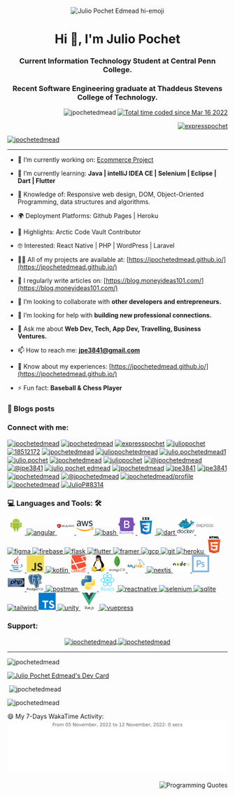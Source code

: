 <p align="center">
  <img src="https://user-images.githubusercontent.com/39777664/158520019-9f78460f-5625-422b-b957-2dbeb9e2ad9f.gif" alt="Julio Pochet Edmead hi-emoji"/>
</p>

<h1 align="center">Hi 👋, I'm Julio Pochet</h1>

<h3 align="center">Current Information Technology Student at Central Penn College.</h3>

<h3 align="center">Recent Software Engineering graduate at Thaddeus Stevens College of Technology.</h3>


<!-- Visitor Counter & Wakatime Badge -->
<p align="right">
  <img src="https://komarev.com/ghpvc/?username=jpochetedmead&label=Profile%20views&color=0e75b6&style=flat" alt="jpochetedmead" />
  <a href="https://wakatime.com/@2eb646ea-cc3e-49cb-a5a6-3c4aaad0ab3d"><img src="https://wakatime.com/badge/user/2eb646ea-cc3e-49cb-a5a6-3c4aaad0ab3d.svg"    alt="Total time coded since Mar 16 2022"/></a>
</p>
<p align="right">
  <a href="https://twitter.com/expresspochet" target="blank"><img src="https://img.shields.io/twitter/follow/expresspochet?logo=twitter&style=for-the-badge" alt="expresspochet" /></a>
</p>

<p align="left">
  <a href="https://github.com/ryo-ma/github-profile-trophy"><img src="https://github-profile-trophy.vercel.app/?username=jpochetedmead" alt="jpochetedmead"/></a>
</p>

<hr>

- 🔭 I’m currently working on: [Ecommerce Project](https://github.com/jpochetedmead/Ecommerce-Project)

- 🌱 I’m currently learning: **Java | intelliJ IDEA CE | Selenium | Eclipse | Dart | Flutter**

- 🧐 Knowledge of: Responsive web design, DOM, Object-Oriented Programming, data structures and algorithms.

- 🌍 Deployment Platforms: Github Pages | Heroku 

- 🚩 Highlights: Arctic Code Vault Contributor

- 🤓 Interested: React Native | PHP | WordPress | Laravel

- 👨‍💻 All of my projects are available at: [https://jpochetedmead.github.io/](https://jpochetedmead.github.io/)

- 📝 I regularly write articles on: [https://blog.moneyideas101.com/](https://blog.moneyideas101.com/)

- 👯 I’m looking to collaborate with **other developers and entrepreneurs.**

- 🤝 I’m looking for help with **building new professional connections.**

- 💬 Ask me about **Web Dev, Tech, App Dev, Travelling, Business Ventures.**

- 📫 How to reach me: **jpe3841@gmail.com**

- 📄 Know about my experiences: [https://jpochetedmead.github.io/](https://jpochetedmead.github.io/)

- ⚡ Fun fact: **Baseball & Chess Player**


### 📝 Blogs posts
<!-- BLOG-POST-LIST:START -->
<!-- BLOG-POST-LIST:END -->

<h3 align="left">Connect with me:</h3>
<p align="left">
<a href="https://codepen.io/jpochetedmead" target="blank"><img align="center" src="https://raw.githubusercontent.com/rahuldkjain/github-profile-readme-generator/master/src/images/icons/Social/codepen.svg" alt="jpochetedmead" height="30" width="40" /></a>
<a href="https://dev.to/jpochetedmead" target="blank"><img align="center" src="https://raw.githubusercontent.com/rahuldkjain/github-profile-readme-generator/master/src/images/icons/Social/devto.svg" alt="jpochetedmead" height="30" width="40" /></a>
<a href="https://twitter.com/expresspochet" target="blank"><img align="center" src="https://raw.githubusercontent.com/rahuldkjain/github-profile-readme-generator/master/src/images/icons/Social/twitter.svg" alt="expresspochet" height="30" width="40" /></a>
<a href="https://linkedin.com/in/juliopochet" target="blank"><img align="center" src="https://raw.githubusercontent.com/rahuldkjain/github-profile-readme-generator/master/src/images/icons/Social/linked-in-alt.svg" alt="juliopochet" height="30" width="40" /></a>
<a href="https://stackoverflow.com/users/18512172" target="blank"><img align="center" src="https://raw.githubusercontent.com/rahuldkjain/github-profile-readme-generator/master/src/images/icons/Social/stack-overflow.svg" alt="18512172" height="30" width="40" /></a>
<a href="https://codesandbox.com/jpochetedmead" target="blank"><img align="center" src="https://raw.githubusercontent.com/rahuldkjain/github-profile-readme-generator/master/src/images/icons/Social/codesandbox.svg" alt="jpochetedmead" height="30" width="40" /></a>
<a href="https://kaggle.com/juliopochetedmead" target="blank"><img align="center" src="https://raw.githubusercontent.com/rahuldkjain/github-profile-readme-generator/master/src/images/icons/Social/kaggle.svg" alt="juliopochetedmead" height="30" width="40" /></a>
<a href="https://fb.com/julio.pochetedmead1" target="blank"><img align="center" src="https://raw.githubusercontent.com/rahuldkjain/github-profile-readme-generator/master/src/images/icons/Social/facebook.svg" alt="julio.pochetedmead1" height="30" width="40" /></a>
<a href="https://instagram.com/julio.pochet" target="blank"><img align="center" src="https://raw.githubusercontent.com/rahuldkjain/github-profile-readme-generator/master/src/images/icons/Social/instagram.svg" alt="julio.pochet" height="30" width="40" /></a>
<a href="https://dribbble.com/jpochetedmead" target="blank"><img align="center" src="https://raw.githubusercontent.com/rahuldkjain/github-profile-readme-generator/master/src/images/icons/Social/dribbble.svg" alt="jpochetedmead" height="30" width="40" /></a>
<a href="https://www.behance.net/juliopochet" target="blank"><img align="center" src="https://raw.githubusercontent.com/rahuldkjain/github-profile-readme-generator/master/src/images/icons/Social/behance.svg" alt="juliopochet" height="30" width="40" /></a>
<a href="https://hashnode.com/@jpochetedmead" target="blank"><img align="center" src="https://raw.githubusercontent.com/rahuldkjain/github-profile-readme-generator/master/src/images/icons/Social/hashnode.svg" alt="@jpochetedmead" height="30" width="40" /></a>
<a href="https://medium.com/@jpe3841" target="blank"><img align="center" src="https://raw.githubusercontent.com/rahuldkjain/github-profile-readme-generator/master/src/images/icons/Social/medium.svg" alt="@jpe3841" height="30" width="40" /></a>
<a href="https://www.youtube.com/c/julio pochet edmead" target="blank"><img align="center" src="https://raw.githubusercontent.com/rahuldkjain/github-profile-readme-generator/master/src/images/icons/Social/youtube.svg" alt="julio pochet edmead" height="30" width="40" /></a>
<a href="https://www.codechef.com/users/jpochetedmead" target="blank"><img align="center" src="https://cdn.jsdelivr.net/npm/simple-icons@3.1.0/icons/codechef.svg" alt="jpochetedmead" height="30" width="40" /></a>
<a href="https://www.hackerrank.com/jpe3841" target="blank"><img align="center" src="https://raw.githubusercontent.com/rahuldkjain/github-profile-readme-generator/master/src/images/icons/Social/hackerrank.svg" alt="jpe3841" height="30" width="40" /></a>
<a href="https://codeforces.com/profile/jpe3841" target="blank"><img align="center" src="https://raw.githubusercontent.com/rahuldkjain/github-profile-readme-generator/master/src/images/icons/Social/codeforces.svg" alt="jpe3841" height="30" width="40" /></a>
<a href="https://www.leetcode.com/jpochetedmead" target="blank"><img align="center" src="https://raw.githubusercontent.com/rahuldkjain/github-profile-readme-generator/master/src/images/icons/Social/leet-code.svg" alt="jpochetedmead" height="30" width="40" /></a>
<a href="https://www.hackerearth.com/@jpochetedmead" target="blank"><img align="center" src="https://raw.githubusercontent.com/rahuldkjain/github-profile-readme-generator/master/src/images/icons/Social/hackerearth.svg" alt="@jpochetedmead" height="30" width="40" /></a>
<a href="https://auth.geeksforgeeks.org/user/jpochetedmead/profile" target="blank"><img align="center" src="https://raw.githubusercontent.com/rahuldkjain/github-profile-readme-generator/master/src/images/icons/Social/geeks-for-geeks.svg" alt="jpochetedmead/profile" height="30" width="40" /></a>
<a href="https://www.topcoder.com/members/jpochetedmead" target="blank"><img align="center" src="https://raw.githubusercontent.com/rahuldkjain/github-profile-readme-generator/master/src/images/icons/Social/topcoder.svg" alt="jpochetedmead" height="30" width="40" /></a>
<a href="https://discord.gg/JulioP#8314" target="blank"><img align="center" src="https://raw.githubusercontent.com/rahuldkjain/github-profile-readme-generator/master/src/images/icons/Social/discord.svg" alt="JulioP#8314" height="30" width="40" /></a>
</p>

<h3 align="left">💻 Languages and Tools: 🛠️</h3>
<p align="left"> <a href="https://developer.android.com" target="_blank" rel="noreferrer"> <img src="https://raw.githubusercontent.com/devicons/devicon/master/icons/android/android-original-wordmark.svg" alt="android" width="40" height="40"/> </a> <a href="https://angular.io" target="_blank" rel="noreferrer"> <img src="https://angular.io/assets/images/logos/angular/angular.svg" alt="angular" width="40" height="40"/> </a> <a href="https://angular.io" target="_blank" rel="noreferrer"> <img src="https://raw.githubusercontent.com/devicons/devicon/master/icons/angularjs/angularjs-original-wordmark.svg" alt="angularjs" width="40" height="40"/> </a> <a href="https://aws.amazon.com" target="_blank" rel="noreferrer"> <img src="https://raw.githubusercontent.com/devicons/devicon/master/icons/amazonwebservices/amazonwebservices-original-wordmark.svg" alt="aws" width="40" height="40"/> </a> <a href="https://www.gnu.org/software/bash/" target="_blank" rel="noreferrer"> <img src="https://www.vectorlogo.zone/logos/gnu_bash/gnu_bash-icon.svg" alt="bash" width="40" height="40"/> </a> <a href="https://getbootstrap.com" target="_blank" rel="noreferrer"> <img src="https://raw.githubusercontent.com/devicons/devicon/master/icons/bootstrap/bootstrap-plain-wordmark.svg" alt="bootstrap" width="40" height="40"/> </a> <a href="https://www.w3schools.com/css/" target="_blank" rel="noreferrer"> <img src="https://raw.githubusercontent.com/devicons/devicon/master/icons/css3/css3-original-wordmark.svg" alt="css3" width="40" height="40"/> </a> <a href="https://dart.dev" target="_blank" rel="noreferrer"> <img src="https://www.vectorlogo.zone/logos/dartlang/dartlang-icon.svg" alt="dart" width="40" height="40"/> </a> <a href="https://www.docker.com/" target="_blank" rel="noreferrer"> <img src="https://raw.githubusercontent.com/devicons/devicon/master/icons/docker/docker-original-wordmark.svg" alt="docker" width="40" height="40"/> </a> <a href="https://expressjs.com" target="_blank" rel="noreferrer"> <img src="https://raw.githubusercontent.com/devicons/devicon/master/icons/express/express-original-wordmark.svg" alt="express" width="40" height="40"/> </a> <a href="https://www.figma.com/" target="_blank" rel="noreferrer"> <img src="https://www.vectorlogo.zone/logos/figma/figma-icon.svg" alt="figma" width="40" height="40"/> </a> <a href="https://firebase.google.com/" target="_blank" rel="noreferrer"> <img src="https://www.vectorlogo.zone/logos/firebase/firebase-icon.svg" alt="firebase" width="40" height="40"/> </a> <a href="https://flask.palletsprojects.com/" target="_blank" rel="noreferrer"> <img src="https://www.vectorlogo.zone/logos/pocoo_flask/pocoo_flask-icon.svg" alt="flask" width="40" height="40"/> </a> <a href="https://flutter.dev" target="_blank" rel="noreferrer"> <img src="https://www.vectorlogo.zone/logos/flutterio/flutterio-icon.svg" alt="flutter" width="40" height="40"/> </a> <a href="https://www.framer.com/" target="_blank" rel="noreferrer"> <img src="https://www.vectorlogo.zone/logos/framer/framer-icon.svg" alt="framer" width="40" height="40"/> </a> <a href="https://cloud.google.com" target="_blank" rel="noreferrer"> <img src="https://www.vectorlogo.zone/logos/google_cloud/google_cloud-icon.svg" alt="gcp" width="40" height="40"/> </a> <a href="https://git-scm.com/" target="_blank" rel="noreferrer"> <img src="https://www.vectorlogo.zone/logos/git-scm/git-scm-icon.svg" alt="git" width="40" height="40"/> </a> <a href="https://heroku.com" target="_blank" rel="noreferrer"> <img src="https://www.vectorlogo.zone/logos/heroku/heroku-icon.svg" alt="heroku" width="40" height="40"/> </a> <a href="https://www.w3.org/html/" target="_blank" rel="noreferrer"> <img src="https://raw.githubusercontent.com/devicons/devicon/master/icons/html5/html5-original-wordmark.svg" alt="html5" width="40" height="40"/> </a> <a href="https://www.java.com" target="_blank" rel="noreferrer"> <img src="https://raw.githubusercontent.com/devicons/devicon/master/icons/java/java-original.svg" alt="java" width="40" height="40"/> </a> <a href="https://developer.mozilla.org/en-US/docs/Web/JavaScript" target="_blank" rel="noreferrer"> <img src="https://raw.githubusercontent.com/devicons/devicon/master/icons/javascript/javascript-original.svg" alt="javascript" width="40" height="40"/> </a> <a href="https://kotlinlang.org" target="_blank" rel="noreferrer"> <img src="https://www.vectorlogo.zone/logos/kotlinlang/kotlinlang-icon.svg" alt="kotlin" width="40" height="40"/> </a> <a href="https://laravel.com/" target="_blank" rel="noreferrer"> <img src="https://raw.githubusercontent.com/devicons/devicon/master/icons/laravel/laravel-plain-wordmark.svg" alt="laravel" width="40" height="40"/> </a> <a href="https://www.linux.org/" target="_blank" rel="noreferrer"> <img src="https://raw.githubusercontent.com/devicons/devicon/master/icons/linux/linux-original.svg" alt="linux" width="40" height="40"/> </a> <a href="https://www.mongodb.com/" target="_blank" rel="noreferrer"> <img src="https://raw.githubusercontent.com/devicons/devicon/master/icons/mongodb/mongodb-original-wordmark.svg" alt="mongodb" width="40" height="40"/> </a> <a href="https://www.mysql.com/" target="_blank" rel="noreferrer"> <img src="https://raw.githubusercontent.com/devicons/devicon/master/icons/mysql/mysql-original-wordmark.svg" alt="mysql" width="40" height="40"/> </a> <a href="https://nextjs.org/" target="_blank" rel="noreferrer"> <img src="https://cdn.worldvectorlogo.com/logos/nextjs-2.svg" alt="nextjs" width="40" height="40"/> </a> <a href="https://nodejs.org" target="_blank" rel="noreferrer"> <img src="https://raw.githubusercontent.com/devicons/devicon/master/icons/nodejs/nodejs-original-wordmark.svg" alt="nodejs" width="40" height="40"/> </a> <a href="https://www.photoshop.com/en" target="_blank" rel="noreferrer"> <img src="https://raw.githubusercontent.com/devicons/devicon/master/icons/photoshop/photoshop-line.svg" alt="photoshop" width="40" height="40"/> </a> <a href="https://www.php.net" target="_blank" rel="noreferrer"> <img src="https://raw.githubusercontent.com/devicons/devicon/master/icons/php/php-original.svg" alt="php" width="40" height="40"/> </a> <a href="https://www.postgresql.org" target="_blank" rel="noreferrer"> <img src="https://raw.githubusercontent.com/devicons/devicon/master/icons/postgresql/postgresql-original-wordmark.svg" alt="postgresql" width="40" height="40"/> </a> <a href="https://postman.com" target="_blank" rel="noreferrer"> <img src="https://www.vectorlogo.zone/logos/getpostman/getpostman-icon.svg" alt="postman" width="40" height="40"/> </a> <a href="https://www.python.org" target="_blank" rel="noreferrer"> <img src="https://raw.githubusercontent.com/devicons/devicon/master/icons/python/python-original.svg" alt="python" width="40" height="40"/> </a> <a href="https://reactjs.org/" target="_blank" rel="noreferrer"> <img src="https://raw.githubusercontent.com/devicons/devicon/master/icons/react/react-original-wordmark.svg" alt="react" width="40" height="40"/> </a> <a href="https://reactnative.dev/" target="_blank" rel="noreferrer"> <img src="https://reactnative.dev/img/header_logo.svg" alt="reactnative" width="40" height="40"/> </a> <a href="https://www.selenium.dev" target="_blank" rel="noreferrer"> <img src="https://raw.githubusercontent.com/detain/svg-logos/780f25886640cef088af994181646db2f6b1a3f8/svg/selenium-logo.svg" alt="selenium" width="40" height="40"/> </a> <a href="https://www.sqlite.org/" target="_blank" rel="noreferrer"> <img src="https://www.vectorlogo.zone/logos/sqlite/sqlite-icon.svg" alt="sqlite" width="40" height="40"/> </a> <a href="https://tailwindcss.com/" target="_blank" rel="noreferrer"> <img src="https://www.vectorlogo.zone/logos/tailwindcss/tailwindcss-icon.svg" alt="tailwind" width="40" height="40"/> </a> <a href="https://www.typescriptlang.org/" target="_blank" rel="noreferrer"> <img src="https://raw.githubusercontent.com/devicons/devicon/master/icons/typescript/typescript-original.svg" alt="typescript" width="40" height="40"/> </a> <a href="https://unity.com/" target="_blank" rel="noreferrer"> <img src="https://www.vectorlogo.zone/logos/unity3d/unity3d-icon.svg" alt="unity" width="40" height="40"/> </a> <a href="https://vuejs.org/" target="_blank" rel="noreferrer"> <img src="https://raw.githubusercontent.com/devicons/devicon/master/icons/vuejs/vuejs-original-wordmark.svg" alt="vuejs" width="40" height="40"/> </a> <a href="https://vuepress.vuejs.org/" target="_blank" rel="noreferrer"> <img src="https://raw.githubusercontent.com/AliasIO/wappalyzer/master/src/drivers/webextension/images/icons/VuePress.svg" alt="vuepress" width="40" height="40"/> </a> </p>

<h3>Support:</h3>
<p align="center"><a href="https://www.buymeacoffee.com/jpochetedmead"> <img align="center" src="https://cdn.buymeacoffee.com/buttons/v2/default-yellow.png" height="50" width="210" alt="jpochetedmead" /></a><a href="https://ko-fi.com/jpochetedmead"> <img align="center" src="https://cdn.ko-fi.com/cdn/kofi3.png?v=3" height="50" width="210" alt="jpochetedmead" /></a></p>

<hr>

  <img src="https://github-readme-stats.vercel.app/api/top-langs?username=jpochetedmead&show_icons=true&locale=en&layout=compact" alt="jpochetedmead"/>

<!-- #DevCard 
  <a href="https://app.daily.dev/jpochetedmead"><img src="https://github.com/jpochetedmead/jpochetedmead/blob/main/devcard.svg" width="200" alt="Julio Pochet Edmead's Dev Card"/></a>
-->
  
 <!-- #DevCard -->
  <a href="https://app.daily.dev/jpochetedmead"><img src="https://api.daily.dev/devcards/281f896ac5474b31b4107ae2614ebbc5.png?r=s16" width="250" alt="Julio Pochet Edmead's Dev Card"/></a>

<p>
  &nbsp;<img src="https://github-readme-stats.vercel.app/api?username=jpochetedmead&show_icons=true&locale=en" alt="jpochetedmead"/>
</p>
<p>
  <img src="https://github-readme-streak-stats.herokuapp.com/?user=jpochetedmead&" alt="jpochetedmead"/>
</p>

<!-- wakatime graph -->
<p>😄 My 7-Days WakaTime Activity:
  <img
  src="https://github.com/jpochetedmead/JPochetEdmead/blob/main/images/stat.svg" alt="Julio Pochet WakaTime Activity"/>
</p>

<!-- Programming Quotes -->
<p align="right">
  <img src="https://github-readme-quotes.herokuapp.com/quote?quoteCategory=programming" alt="Programming Quotes"/>
</p>

<!--
**jpochetedmead/JPochetEdmead** is a ✨ _special_ ✨ repository because its `README.md` (this file) appears on your GitHub profile.
Here are some ideas to get you started:
- 🔭 I’m currently working on ...!
- 🌱 I’m currently learning ...
- 👯 I’m looking to collaborate on ...
- 🤔 I’m looking for help with ...
- 💬 Ask me about ...
- 📫 How to reach me: ...
- 😄 Pronouns: ...
- ⚡ Fun fact: ...
-->
